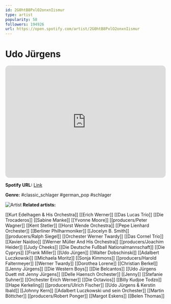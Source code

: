 ```yaml
---
id: 2G0htB8PxlO2onxnIismur
type: artist
popularity: 58
followers: 194926
url: https://open.spotify.com/artist/2G0htB8PxlO2onxnIismur
---
```

# Udo Jürgens

<iframe style="border-radius:12px" src="https://open.spotify.com/embed/artist/2G0htB8PxlO2onxnIismur" width="100%" height="352" frameBorder="0" allowfullscreen="" allow="autoplay; clipboard-write; encrypted-media; fullscreen; picture-in-picture" loading="lazy"></iframe>

**Spotify URL:** [Link](https://open.spotify.com/artist/2G0htB8PxlO2onxnIismur)

**Genre:**  #classic_schlager #german_pop #schlager

![Artist](https://i.scdn.co/image/ab6761610000e5eb1e5c196dcdf9f26ebc13db48)
**Related artists:**

[[Kurt Edelhagen & His Orchestra]]
[[Erich Werner]]
[[Das Lucas Trio]]
[[Die Trocaderos]]
[[Sabine Manke]]
[[Yvonne Moore]]
[[producers/Peter Wagner]]
[[Kent Stetler]]
[[Horst Wende Orchestra]]
[[Pepe Lienhard Orchester]]
[[Berliner Philharmoniker]]
[[Jocelyn B. Smith]]
[[producers/Ralph Siegel]]
[[Orchester Werner Twardy]]
[[Das Cornel Trio]]
[[Xavier Naidoo]]
[[Werner Müller And His Orchestra]]
[[producers/Joachim Heider]]
[[Judy Cheeks]]
[[Die Deutsche Fußball Nationalmannschaft]]
[[Die Cyprys]]
[[Frank Miller]]
[[Udo Jürgen]]
[[Walter Dobschinski]]
[[Adalbert Luczkowski]]
[[Michaela Moritz]]
[[Sonja Kimmons]]
[[producers/Harold Faltermeyer]]
[[Werner Twardy]]
[[Dorothea Lorene]]
[[Christian Berkel]]
[[Jenny Jürgens]]
[[Die Western Boys]]
[[Die Belcantos]]
[[Udo Jürgens Duett mit Jenny Jürgens]]
[[Delle Haensch Orchester]]
[[Jenny]]
[[Stefanie Suhner]]
[[Orchester Erich Werner]]
[[Die Octavios]]
[[Billy Kudjoe Todzo]]
[[Hape Kerkeling]]
[[producers/Ulrich Fischer]]
[[Udo Jürgens & Kerstin Ibald]]
[[Johnny Kern]]
[[Adalbert Luczkowski und sein Orchester]]
[[Martin Böttcher]]
[[producers/Robert Ponger]]
[[Margot Eskens]]
[[Belen Thomas]]
